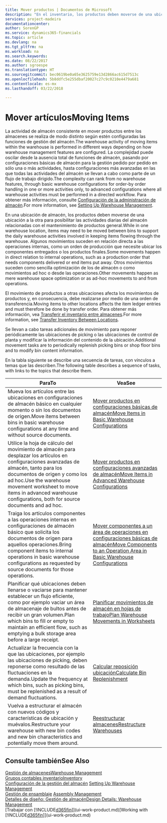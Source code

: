 ```yaml
---
title: Mover productos | Documentos de Microsoft
description: "En el inventario, los productos deben moverse de una ubicación a la otra para posibilitar las actividades diarias del almacén relacionadas con el mantenimiento de productos general. Algunos movimientos suceden en relación directa a las operaciones internas, como un orden de producción que necesite ubicar los componentes entregados o los productos finales. Otros movimientos suceden como sencilla optimización de los de almacén o como movimientos ad hoc o desde las operaciones."
services: project-madeira
documentationcenter: 
author: SorenGP
ms.service: dynamics365-financials
ms.topic: article
ms.devlang: na
ms.tgt_pltfrm: na
ms.workload: na
ms.search.keywords: 
ms.date: 08/22/2017
ms.author: sgroespe
ms.translationtype: HT
ms.sourcegitcommit: bec0619be0a65e3625759e13d2866ac615d7513c
ms.openlocfilehash: 5b8ddfc5e255dbaf20027c27c9c0210e4479a681
ms.contentlocale: es-mx
ms.lasthandoff: 03/22/2018

---
```

# <a name="moving-items"></a><span data-ttu-id="64588-105">Mover artículos</span><span class="sxs-lookup"><span data-stu-id="64588-105">Moving Items</span></span>
<span data-ttu-id="64588-106">La actividad de almacén consistente en mover productos entre los almacenes se realiza de modo distinto según estén configuradas las funciones de gestión del almacén.</span><span class="sxs-lookup"><span data-stu-id="64588-106">The warehouse activity of moving items within the warehouse is performed in different ways depending on how warehouse management features are configured.</span></span> <span data-ttu-id="64588-107">La complejidad puede oscilar desde la ausencia total de funciones de almacén, pasando por configuraciones básicas de almacén para la gestión pedido por pedido en sólo una o más actividades, hasta configuraciones más avanzadas en las que todas las actividades del almacén se llevan a cabo como parte de un flujo de trabajo dirigido.</span><span class="sxs-lookup"><span data-stu-id="64588-107">The complexity can rank from no warehouse features, through basic warehouse configurations for order-by order handling in one or more activities only, to advanced configurations where all warehouse activities must be performed in a directed workflow.</span></span> <span data-ttu-id="64588-108">Para obtener más información, consulte [Configuración de la administración de almacén](warehouse-setup-warehouse.md).</span><span class="sxs-lookup"><span data-stu-id="64588-108">For more information, see [Setting Up Warehouse Management](warehouse-setup-warehouse.md).</span></span>

<span data-ttu-id="64588-109">En una ubicación de almacén, los productos deben moverse de una ubicación a la otra para posibilitar las actividades diarias del almacén relacionadas con el mantenimiento de productos general.</span><span class="sxs-lookup"><span data-stu-id="64588-109">While in one warehouse location, items may need to be moved between bins to support the daily warehouse activities involved in keeping items flowing through the warehouse.</span></span> <span data-ttu-id="64588-110">Algunos movimientos suceden en relación directa a las operaciones internas, como un orden de producción que necesite ubicar los componentes entregados o los productos finales.</span><span class="sxs-lookup"><span data-stu-id="64588-110">Some movements happen in direct relation to internal operations, such as a production order that needs components delivered or end items put away.</span></span> <span data-ttu-id="64588-111">Otros movimientos suceden como sencilla optimización de los de almacén o como movimientos ad hoc o desde las operaciones.</span><span class="sxs-lookup"><span data-stu-id="64588-111">Other movements happen as mere warehouse space optimization or as ad-hoc movements to and from operations.</span></span>

<span data-ttu-id="64588-112">El movimiento de productos a otras ubicaciones afecta los movimientos de productos y, en consecuencia, debe realizarse por medio de una orden de transferencia.</span><span class="sxs-lookup"><span data-stu-id="64588-112">Moving items to other locations affects the item ledger entries and must therefore be done by transfer order.</span></span> <span data-ttu-id="64588-113">Para obtener más información, vea [Transferir el inventario entre almacenes](inventory-how-transfer-between-locations.md).</span><span class="sxs-lookup"><span data-stu-id="64588-113">For more information, see [Transfer Inventory Between Locations](inventory-how-transfer-between-locations.md).</span></span>  

<span data-ttu-id="64588-114">Se llevan a cabo tareas adicionales de movimiento para reponer periódicamente las ubicaciones de picking o las ubicaciones de control de planta y modificar la información del contenido de la ubicación.</span><span class="sxs-lookup"><span data-stu-id="64588-114">Additional movement tasks are to periodically replenish picking bins or shop floor bins and to modify bin content information.</span></span>  

 <span data-ttu-id="64588-115">En la tabla siguiente se describe una secuencia de tareas, con vínculos a temas que las describen.</span><span class="sxs-lookup"><span data-stu-id="64588-115">The following table describes a sequence of tasks, with links to the topics that describe them.</span></span>   

|<span data-ttu-id="64588-116">**Para**</span><span class="sxs-lookup"><span data-stu-id="64588-116">**To**</span></span>|<span data-ttu-id="64588-117">**Vea**</span><span class="sxs-lookup"><span data-stu-id="64588-117">**See**</span></span>|  
|------------|-------------|  
|<span data-ttu-id="64588-118">Mueva los artículos entre las ubicaciones en configuraciones de almacén básico en cualquier momento o sin los documentos de origen.</span><span class="sxs-lookup"><span data-stu-id="64588-118">Move items between bins in basic warehouse configurations at any time and without source documents.</span></span>|[<span data-ttu-id="64588-119">Mover productos en configuraciones básicas de almacén</span><span class="sxs-lookup"><span data-stu-id="64588-119">Move Items in Basic Warehouse Configurations</span></span>](warehouse-how-to-move-items-ad-hoc-in-basic-warehousing.md)|
|<span data-ttu-id="64588-120">Utilice la hoja de cálculo del movimiento de almacén para desplazar los artículos en configuraciones avanzadas de almacén, tanto para los documentos de origen y como los ad hoc.</span><span class="sxs-lookup"><span data-stu-id="64588-120">Use the warehouse movement worksheet to move items in advanced warehouse configurations, both for source documents and ad hoc.</span></span>|[<span data-ttu-id="64588-121">Mover productos en configuraciones avanzadas de almacén</span><span class="sxs-lookup"><span data-stu-id="64588-121">Move Items in Advanced Warehouse Configurations</span></span>](warehouse-how-to-move-items-in-advanced-warehousing.md)|  
|<span data-ttu-id="64588-122">Traiga los artículos componentes a las operaciones internas en configuraciones de almacén básico que solicita los documentos de origen para aquellos operaciones.</span><span class="sxs-lookup"><span data-stu-id="64588-122">Bring component items to internal operations in basic warehouse configurations as requested by source documents for those operations.</span></span>|[<span data-ttu-id="64588-123">Mover componentes a un área de operaciones en configuraciones básicas de almacén</span><span class="sxs-lookup"><span data-stu-id="64588-123">Move Components to an Operation Area in Basic Warehouse Configurations</span></span>](warehouse-how-to-move-components-to-an-operation-area-in-basic-warehousing.md)|
|<span data-ttu-id="64588-124">Planificar qué ubicaciones deben llenarse o vaciarse para mantener establecer un flujo eficiente, como por ejemplo vaciar un área de almacenaje de bultos antes de recibir un gran volumen.</span><span class="sxs-lookup"><span data-stu-id="64588-124">Plan which bins to fill or empty to maintain an efficient flow, such as emptying a bulk storage area before a large receipt.</span></span>|[<span data-ttu-id="64588-125">Planificar movimientos de almacén en hojas de trabajo</span><span class="sxs-lookup"><span data-stu-id="64588-125">Plan Warehouse Movements in Worksheets</span></span>](warehouse-how-to-plan-warehouse-movements-in-worksheets.md)|
|<span data-ttu-id="64588-126">Actualizar la frecuencia con la que las ubicaciones, por ejemplo las ubicaciones de picking, deben reponerse como resultado de las fluctuaciones en la demanda.</span><span class="sxs-lookup"><span data-stu-id="64588-126">Update the frequency at which bins, such as picking bins, must be replenished as a result of demand fluctuations.</span></span>|[<span data-ttu-id="64588-127">Calcular reposición ubicación</span><span class="sxs-lookup"><span data-stu-id="64588-127">Calculate Bin Replenishment</span></span>](warehouse-how-to-calculate-bin-replenishment.md)|
|<span data-ttu-id="64588-128">Vuelva a estructurar el almacén con nuevos códigos y características de ubicación y muévalos.</span><span class="sxs-lookup"><span data-stu-id="64588-128">Restructure your warehouse with new bin codes and new bin characteristics and potentially move them around.</span></span>|[<span data-ttu-id="64588-129">Reestructurar almacenes</span><span class="sxs-lookup"><span data-stu-id="64588-129">Restructure Warehouses</span></span>](warehouse-how-to-restructure-warehouses.md)|  

## <a name="see-also"></a><span data-ttu-id="64588-130">Consulte también</span><span class="sxs-lookup"><span data-stu-id="64588-130">See Also</span></span>  
[<span data-ttu-id="64588-131">Gestión de almacenes</span><span class="sxs-lookup"><span data-stu-id="64588-131">Warehouse Management</span></span>](warehouse-manage-warehouse.md)  
[<span data-ttu-id="64588-132">Grupos contables inventario</span><span class="sxs-lookup"><span data-stu-id="64588-132">Inventory</span></span>](inventory-manage-inventory.md)  
<span data-ttu-id="64588-133">[Configuración de la gestión del almacén](warehouse-setup-warehouse.md)   </span><span class="sxs-lookup"><span data-stu-id="64588-133">[Setting Up Warehouse Management](warehouse-setup-warehouse.md)   </span></span>  
<span data-ttu-id="64588-134">[Gestión de ensamblaje](assembly-assemble-items.md)  </span><span class="sxs-lookup"><span data-stu-id="64588-134">[Assembly Management](assembly-assemble-items.md)  </span></span>  
[<span data-ttu-id="64588-135">Detalles de diseño: Gestión de almacén</span><span class="sxs-lookup"><span data-stu-id="64588-135">Design Details: Warehouse Management</span></span>](design-details-warehouse-management.md)  
<span data-ttu-id="64588-136">[Trabajar con [!INCLUDE[d365fin](includes/d365fin_md.md)]](ui-work-product.md)</span><span class="sxs-lookup"><span data-stu-id="64588-136">[Working with [!INCLUDE[d365fin](includes/d365fin_md.md)]](ui-work-product.md)</span></span>


